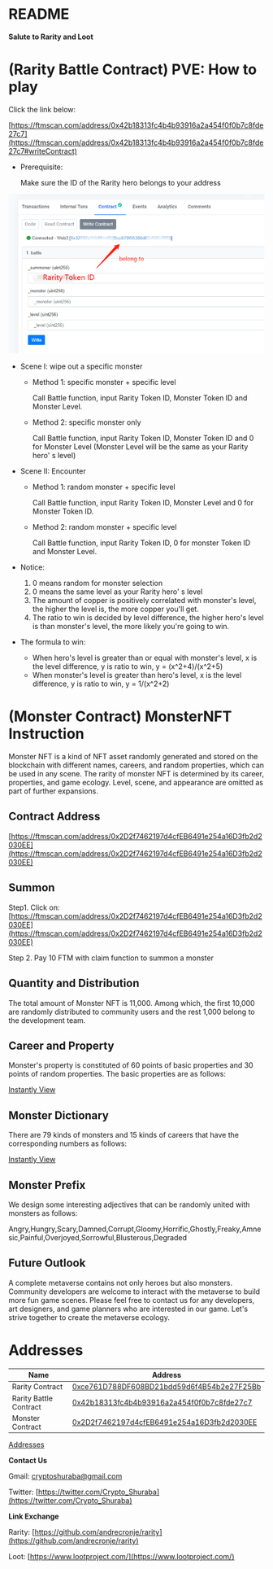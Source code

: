 # README

**Salute to Rarity and Loot**

# (Rarity Battle Contract) PVE: How to play

Click the link below:

[https://ftmscan.com/address/0x42b18313fc4b4b93916a2a454f0f0b7c8fde27c7](https://ftmscan.com/address/0x42b18313fc4b4b93916a2a454f0f0b7c8fde27c7#writeContract)

- Prerequisite:

    Make sure the ID of the Rarity hero belongs to your address

![Untitled](README%2045600350dd3a4a71aaddb5cc7b5d87f7/Untitled.png)

- Scene I: wipe out a specific monster
    - Method 1: specific monster + specific level

        Call Battle function, input Rarity Token ID, Monster Token ID and Monster Level.

    - Method 2: specific monster only

        Call Battle function, input Rarity Token ID, Monster Token ID and 0 for Monster Level (Monster Level will be the same as your Rarity hero' s level)

- Scene II: Encounter
    - Method 1: random monster + specific level

        Call Battle function, input Rarity Token ID, Monster Level and 0 for Monster Token ID.

    - Method 2: random monster + specific level

        Call Battle function, input Rarity Token ID, 0 for monster Token ID and Monster Level.

- Notice:
    1. 0 means random for monster selection
    2. 0 means the same level as your Rarity hero' s level
    3. The amount of copper is positively correlated with monster's level, the higher the level is, the more copper you'll get.
    4. The ratio to win is decided by level difference, the higher hero's level is than monster's level, the more likely you're going to win.
- The formula to win:
    - When hero's level is greater than or equal with monster's level, x is the level difference, y is ratio to win, y = (x^2+4)/(x^2+5)
    - When monster's level is greater than hero's level, x is the level difference, y is ratio to win, y = 1/(x^2+2)

# (Monster Contract) MonsterNFT Instruction

Monster NFT is a kind of NFT asset randomly generated and stored on the blockchain with different names, careers, and random properties, which can be used in any scene. The rarity of monster NFT is determined by its career, properties, and game ecology. Level, scene, and appearance are omitted as part of further expansions.

## Contract Address

[https://ftmscan.com/address/0x2D2f7462197d4cfEB6491e254a16D3fb2d2030EE](https://ftmscan.com/address/0x2D2f7462197d4cfEB6491e254a16D3fb2d2030EE)

## Summon

Step1. Click on: [https://ftmscan.com/address/0x2D2f7462197d4cfEB6491e254a16D3fb2d2030EE](https://ftmscan.com/address/0x2D2f7462197d4cfEB6491e254a16D3fb2d2030EE)

Step 2. Pay 10 FTM with claim function to summon a monster

## Quantity and Distribution

The total amount of Monster NFT is 11,000. Among which, the first 10,000 are randomly distributed to community users and the rest 1,000 belong to the development team.

## Career and Property

Monster's property is constituted of 60 points of basic properties and 30 points of random properties. The basic properties are as follows:

[Instantly View](README%2045600350dd3a4a71aaddb5cc7b5d87f7/Instantly%20View%20542f0c2db21a4273bd49d2ff81a40d13.csv)

## Monster Dictionary

There are 79 kinds of monsters and 15 kinds of careers that have the corresponding numbers as follows:

[Instantly View](README%2045600350dd3a4a71aaddb5cc7b5d87f7/Instantly%20View%20d694f54fdd854b21a9556976ca5be3c0.csv)

## Monster Prefix

We design some interesting adjectives that can be randomly united with monsters as follows:

Angry,Hungry,Scary,Damned,Corrupt,Gloomy,Horrific,Ghostly,Freaky,Amnesic,Painful,Overjoyed,Sorrowful,Blusterous,Degraded

## Future Outlook

A complete metaverse contains not only heroes but also monsters. Community developers are welcome to interact with the metaverse to build more fun game scenes. Please feel free to contact us for any developers, art designers, and game planners who are interested in our game. Let's strive together to create the metaverse ecology.

# Addresses

| Name      | Address |
| ----------- | ----------- |
| Rarity Contract          | [0xce761D788DF608BD21bdd59d6f4B54b2e27F25Bb](https://ftmscan.com/address/0xce761D788DF608BD21bdd59d6f4B54b2e27F25Bb)       |
| Rarity Battle Contract   | [0x42b18313fc4b4b93916a2a454f0f0b7c8fde27c7](https://ftmscan.com/address/0x42b18313fc4b4b93916a2a454f0f0b7c8fde27c7)       |
| Monster Contract         | [0x2D2f7462197d4cfEB6491e254a16D3fb2d2030EE](https://ftmscan.com/address/0x2D2f7462197d4cfEB6491e254a16D3fb2d2030EE)       |

[Addresses](README%2045600350dd3a4a71aaddb5cc7b5d87f7/Addresses%20bfa1c0a3d9e641f6bc3833eec4c039e7.csv)

**Contact Us**

Gmail: [cryptoshuraba@gmail.com](mailto:cryptoshuraba@gmail.com)

Twitter: [https://twitter.com/Crypto_Shuraba](https://twitter.com/Crypto_Shuraba)

**Link Exchange**

Rarity: [https://github.com/andrecronje/rarity](https://github.com/andrecronje/rarity)

Loot: [https://www.lootproject.com/](https://www.lootproject.com/)